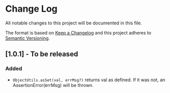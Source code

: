 # Change Log

All notable changes to this project will be documented in this file.

The format is based on [Keep a Changelog](http://keepachangelog.com/)
and this project adheres to [Semantic Versioning](http://semver.org/).

## [1.0.1] - To be released

### Added

- `ObjectUtils.asSet(val, errMsg?)` returns val as defined. If it was not, an AssertionError(errMsg) will be thrown.
